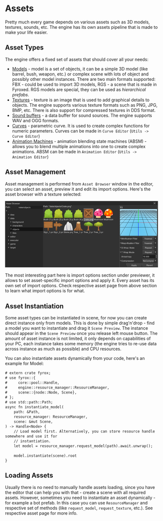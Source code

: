 # Assets

Pretty much every game depends on various assets such as 3D models, textures, sounds, etc. The engine has its own 
assets pipeline that is made to make your life easier. 

## Asset Types

The engine offers a fixed set of assets that should cover all your needs:

- [Models](../resources/model.md) - model is a set of objects, it can be a simple 3D model (like barrel, bush, weapon, 
etc.) or complex scene with lots of object and possibly other model instances. There are two main formats supported:
FBX - could be used to import 3D models, RGS - a scene that is made in Fyroxed. RGS models are special, they can be 
used as _hierarchical prefabs_.
- [Textures](../resources/texture.md) - texture is an image that is used to add graphical details to objects. The
engine supports various texture formats such as PNG, JPG, BMP, etc. There is also support for compressed textures in
DDS format.
- [Sound buffers](../resources/sound.md) - a data buffer for sound sources. The engine supports WAV and OGG formats. 
- [Curves](../resources/curve.md) - parametric curve. It is used to create complex functions for numeric parameters.
Curves can be made in `Curve Editor` (`Utils -> Curve Editor`)
- [Animation Machines](../resources/absm.md) - animation blending state machines (ABSM) - allows you to blend multiple 
animations into one to create complex animations. ABSM can be made in `Animation Editor` (`Utils -> Animation Editor`)

## Asset Management

Asset management is performed from `Asset Browser` window in the editor, you can select an asset, preview it and edit
its import options. Here's the asset browser with a texture selected:

![asset browser](assets.png)

The most interesting part here is import options section under previewer, it allows to set asset-specific import options
and apply it. Every asset has its own set of import options. Check respective asset page from above section to learn
what import options is for what.

## Asset Instantiation

Some asset types can be instantiated in scene, for now you can create direct instance only from models. This
is done by simple drag'n'drop - find a model you want to instantiate and drag it `Scene Preview`. The instance should
appear in the `Scene Preview` once you release left mouse button. The amount of asset instance is not limited, it 
only depends on capabilities of your PC, each instance takes some memory (the engine tries to re-use data across
instance as much as possible) and CPU resources.

You can also instantiate assets dynamically from your code, here's an example for Model:

```rust,no_run,edition2018
# extern crate fyrox;
# use fyrox::{
#     core::pool::Handle,
#     engine::resource_manager::ResourceManager,
#     scene::{node::Node, Scene},
# };
# use std::path::Path;
async fn instantiate_model(
    path: &Path,
    resource_manager: ResourceManager,
    scene: &mut Scene,
) -> Handle<Node> {
    // Load model first. Alternatively, you can store resource handle somewhere and use it for
    // instantiation.
    let model = resource_manager.request_model(path).await.unwrap();

    model.instantiate(scene).root
}
```

## Loading Assets

Usually there is no need to manually handle assets loading, since you have the editor that can help you with that - create
a scene with all required assets. However, sometimes you need to instantiate an asset dynamically - for example a
bot prefab. In this case you can use `ResourceManager` and respective set of methods (like `request_model`, 
`request_texture`, etc.). See respective asset page for more info.